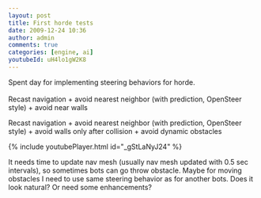 ```yaml
---
layout: post
title: First horde tests
date: 2009-12-24 10:36
author: admin
comments: true
categories: [engine, ai]
youtubeId: uH4lo1gW2K8
---
```

Spent day for implementing steering behaviors for horde. <br /> <br />Recast navigation + avoid nearest neighbor (with prediction, OpenSteer style) + avoid near walls

Recast navigation + avoid nearest neighbor (with prediction, OpenSteer style) + avoid walls only after collision + avoid dynamic obstacles

{% include youtubePlayer.html id="_gStLaNyJ24" %}



It needs time to update nav mesh (usually nav mesh updated with 0.5 sec intervals), so sometimes bots can go throw obstacle. Maybe for moving obstacles I need to use same steering behavior as for another bots. Does it look natural? Or need some enhancements?
